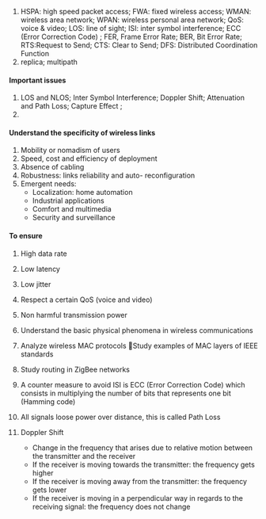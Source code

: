 1. HSPA: high speed packet access; FWA: fixed wireless access; WMAN: wireless  area network; WPAN: wireless personal area network; QoS: voice & video; LOS: line of sight; ISI: inter symbol interference; ECC (Error Correction Code) ; FER, Frame Error Rate; BER, Bit Error Rate; RTS:Request to Send; CTS: Clear to Send; DFS: Distributed Coordination Function
2. replica; multipath

#### Important issues

1. LOS and NLOS; Inter Symbol Interference; Doppler Shift; Attenuation and Path Loss; Capture Effect ;
2. 

#### Understand the specificity of wireless links

1. Mobility or nomadism of users 
2. Speed, cost and efficiency of deployment 
3. Absence of cabling
4. Robustness: links reliability and auto- reconfiguration 
5. Emergent needs: 
	* Localization: home automation 
	* Industrial applications 
	* Comfort and multimedia 
	* Security and surveillance 

#### To ensure

1. High data rate
2. Low latency
3. Low jitter
4. Respect a certain QoS (voice and video)
5. Non harmful transmission power





1. Understand the basic physical phenomena in wireless communications 
2. Analyze wireless MAC protocols Study examples of MAC layers of IEEE standards
3. Study routing in ZigBee networks 



1. A counter measure to avoid ISI is ECC (Error Correction Code) which consists in multiplying the number of bits that represents one bit (Hamming code)
2. All signals loose power over distance, this is called Path
	Loss
3. Doppler Shift
	* Change in the frequency that arises due to relative motion between the transmitter and the receiver 
	* If the receiver is moving towards the transmitter: the frequency gets higher 
	* If the receiver is moving away from the transmitter: the frequency gets lower 
	* If the receiver is moving in a perpendicular way in regards to the receiving signal: the frequency does not change 